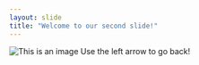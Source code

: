 ```yaml
---
layout: slide
title: "Welcome to our second slide!"
---
```

![This is an image](https://myoctocat.com/assets/images/base-octocat.svg)
Use the left arrow to go back!
